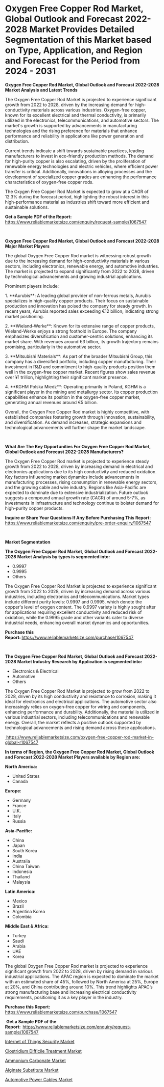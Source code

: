 <p><h1>Oxygen Free Copper Rod Market, Global Outlook and Forecast 2022-2028 Market Provides Detailed Segmentation of this Market based on Type, Application, and Region and Forecast for the Period from 2024 - 2031</h1></p><p><strong>Oxygen Free Copper Rod Market, Global Outlook and Forecast 2022-2028 Market Analysis and Latest Trends</strong></p>
<p><p>The Oxygen Free Copper Rod Market is projected to experience significant growth from 2022 to 2028, driven by the increasing demand for high-conductivity materials across various industries. Oxygen-free copper, known for its excellent electrical and thermal conductivity, is primarily utilized in the electronics, telecommunications, and automotive sectors. The market's growth is supported by advancements in manufacturing technologies and the rising preference for materials that enhance performance and reliability in applications like power generation and distribution.</p><p>Current trends indicate a shift towards sustainable practices, leading manufacturers to invest in eco-friendly production methods. The demand for high-purity copper is also escalating, driven by the proliferation of renewable energy technologies and electric vehicles, where efficient power transfer is critical. Additionally, innovations in alloying processes and the development of specialized copper grades are enhancing the performance characteristics of oxygen-free copper rods. </p><p>The Oxygen Free Copper Rod Market is expected to grow at a CAGR of 12.3% during the forecast period, highlighting the robust interest in this high-performance material as industries shift toward more efficient and sustainable solutions.</p></p>
<p><strong>Get a Sample PDF of the Report:&nbsp;</strong> <a href="https://www.reliablemarketsize.com/enquiry/request-sample/1067547">https://www.reliablemarketsize.com/enquiry/request-sample/1067547</a></p>
<p>&nbsp;</p>
<p><strong>Oxygen Free Copper Rod Market, Global Outlook and Forecast 2022-2028 Major Market Players</strong></p>
<p><p>The global Oxygen Free Copper Rod market is witnessing robust growth due to the increasing demand for high-conductivity materials in various sectors, including electronics, renewable energy, and automotive industries. The market is projected to expand significantly from 2022 to 2028, driven by technological advancements and growing industrial applications.</p><p>Prominent players include:</p><p>1. **Aurubis**: A leading global provider of non-ferrous metals, Aurubis specializes in high-quality copper products. Their focus on sustainable production and innovation has poised the company for steady growth. In recent years, Aurubis reported sales exceeding €12 billion, indicating strong market positioning.</p><p>2. **Wieland-Werke**: Known for its extensive range of copper products, Wieland-Werke enjoys a strong foothold in Europe. The company emphasizes diversification and customer-centric solutions, enhancing its market share. With revenues around €3 billion, its growth trajectory remains promising, particularly in the automotive sector.</p><p>3. **Mitsubishi Materials**: As part of the broader Mitsubishi Group, this company has a diversified portfolio, including copper manufacturing. Their investment in R&D and commitment to high-quality products position them well in the oxygen-free copper market. Recent figures show sales revenue over ¥1 trillion, highlighting their significant market presence.</p><p>4. **KGHM Polska Miedz**: Operating primarily in Poland, KGHM is a significant player in the mining and metallurgy sector. Its copper production capabilities enhance its position in the oxygen-free copper market, generating annual revenues around €5 billion.</p><p>Overall, the Oxygen Free Copper Rod market is highly competitive, with established companies fostering growth through innovation, sustainability, and diversification. As demand increases, strategic expansions and technological advancements will further shape the market landscape.</p></p>
<p>&nbsp;</p>
<p><strong>What Are The Key Opportunities For Oxygen Free Copper Rod Market, Global Outlook and Forecast 2022-2028 Manufacturers?</strong></p>
<p><p>The Oxygen Free Copper Rod market is projected to experience steady growth from 2022 to 2028, driven by increasing demand in electrical and electronics applications due to its high conductivity and reduced oxidation. Key factors influencing market dynamics include advancements in manufacturing processes, rising consumption in renewable energy sectors, and the growing cable and wire industry. Regions like Asia-Pacific are expected to dominate due to extensive industrialization. Future outlook suggests a compound annual growth rate (CAGR) of around 5-7%, as investments in infrastructure and technology continue to bolster demand for high-purity copper products.</p></p>
<p><strong>Inquire or Share Your Questions If Any Before Purchasing This Report:</strong> <a href="https://www.reliablemarketsize.com/enquiry/pre-order-enquiry/1067547">https://www.reliablemarketsize.com/enquiry/pre-order-enquiry/1067547</a></p>
<p>&nbsp;</p>
<p><strong>Market Segmentation</strong></p>
<p><strong>The Oxygen Free Copper Rod Market, Global Outlook and Forecast 2022-2028 Market Analysis by types is segmented into:</strong></p>
<p><ul><li>0.9997</li><li>0.9995</li><li>Others</li></ul></p>
<p><p>The Oxygen Free Copper Rod Market is projected to experience significant growth from 2022 to 2028, driven by increasing demand across various industries, including electronics and telecommunications. Market types include different purity levels: 0.9997 and 0.9995, which denote the copper's level of oxygen content. The 0.9997 variety is highly sought after for applications requiring excellent conductivity and reduced risk of oxidation, while the 0.9995 grade and other variants cater to diverse industrial needs, enhancing overall market dynamics and opportunities.</p></p>
<p><strong>Purchase this Report:&nbsp;</strong><a href="https://www.reliablemarketsize.com/purchase/1067547">https://www.reliablemarketsize.com/purchase/1067547</a></p>
<p>&nbsp;</p>
<p><strong>The Oxygen Free Copper Rod Market, Global Outlook and Forecast 2022-2028 Market Industry Research by Application is segmented into:</strong></p>
<p><ul><li>Electronics & Electrical</li><li>Automotive</li><li>Others</li></ul></p>
<p><p>The Oxygen Free Copper Rod Market is projected to grow from 2022 to 2028, driven by its high conductivity and resistance to corrosion, making it ideal for electronics and electrical applications. The automotive sector also increasingly relies on oxygen-free copper for wiring and components, enhancing performance and durability. Additionally, the material is utilized in various industrial sectors, including telecommunications and renewable energy. Overall, the market reflects a positive outlook supported by technological advancements and rising demand across these applications.</p></p>
<p><a href="https://www.reliablemarketsize.com/oxygen-free-copper-rod-market-in-global-r1067547">&nbsp;https://www.reliablemarketsize.com/oxygen-free-copper-rod-market-in-global-r1067547</a></p>
<p><strong>In terms of Region, the Oxygen Free Copper Rod Market, Global Outlook and Forecast 2022-2028 Market Players available by Region are:</strong></p>
<p>
    <p> <strong> North America: </strong>
        <ul>
            <li>United States</li>
            <li>Canada</li>
        </ul>
        </p> 
    <p> <strong> Europe: </strong>
        <ul>
            <li>Germany</li>
            <li>France</li>
            <li>U.K.</li>
            <li>Italy</li>
            <li>Russia</li>
        </ul>
        </p> 
    <p> <strong> Asia-Pacific: </strong>
        <ul>
            <li>China</li>
            <li>Japan</li>
            <li>South Korea</li>
            <li>India</li>
            <li>Australia</li>
            <li>China Taiwan</li>
            <li>Indonesia</li>
            <li>Thailand</li>
            <li>Malaysia</li>
        </ul>
        </p> 
    <p> <strong> Latin America: </strong>
        <ul>
            <li>Mexico</li>
            <li>Brazil</li>
            <li>Argentina Korea</li>
            <li>Colombia</li>
        </ul>
        </p> 
    <p> <strong> Middle East & Africa: </strong>
        <ul>
            <li>Turkey</li>
            <li>Saudi</li>
            <li>Arabia</li>
            <li>UAE</li>
            <li>Korea</li>
        </ul>
    </p>
    </p>
<p><p>The global Oxygen Free Copper Rod market is projected to experience significant growth from 2022 to 2028, driven by rising demand in various industrial applications. The APAC region is expected to dominate the market with an estimated share of 45%, followed by North America at 25%, Europe at 20%, and China contributing around 10%. This trend highlights APAC’s strong manufacturing base and increasing electrical conductivity requirements, positioning it as a key player in the industry.</p></p>
<p><strong>Purchase this Report: </strong><a href="https://www.reliablemarketsize.com/purchase/1067547">https://www.reliablemarketsize.com/purchase/1067547</a></p>
<p>&nbsp;<strong>Get a Sample PDF of the Report:&nbsp;&nbsp;</strong><a href="https://www.reliablemarketsize.com/enquiry/request-sample/1067547">https://www.reliablemarketsize.com/enquiry/request-sample/1067547</a></p>
<p><strong></strong></p>
<p><p><a href="https://www.linkedin.com/pulse/global-internet-things-security-market-opportunities-challenges2024-5tkte?trackingId=XFo%2FwQg1Ta%2BkULrv5UZV%2Bw%3D%3D">Internet of Things Security Market</a></p><p><a href="https://medium.com/@rosebarnett1936/the-clostridium-difficile-treatment-market-research-report-provides-an-in-depth-and-up-to-date-d6c1a454a6e0">Clostridium Difficile Treatment Market</a></p><p><a href="https://issuu.com/reportprime-2/docs/ammonium-carbonate-market-size-2030_b0ec463c0a4e72">Ammonium Carbonate Market</a></p><p><a href="https://issuu.com/reportprime-2/docs/alginate-substitute-market-size-203_0ffed0601c90fd">Alginate Substitute Market</a></p><p><a href="https://medium.com/@aronosmani150/this-report-aims-to-deliver-an-in-depth-analysis-of-the-global-automotive-power-cables-market-9b071658e288?postPublishedType=initial">Automotive Power Cables Market</a></p></p>